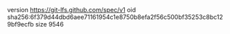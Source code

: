 version https://git-lfs.github.com/spec/v1
oid sha256:6f379d44dbd6aee71161954c1e8750b8efa2f56c500bf35253c8bc129bf9ecfb
size 9546
